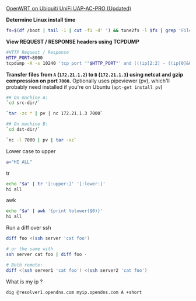 [OpenWRT on Ubiquiti UniFi UAP-AC-PRO (Updated)](./Flashing-Ubiquiti-UniFI-AP-AC-with-OpenWRT.md)

**Determine Linux install time** 
```bash
fs=$(df /boot | tail -1 | cut -f1 -d' ') && tune2fs -l $fs | grep 'Filesystem created'
```

**View REQUEST / RESPONSE headers using TCPDUMP** 
```bash
#HTTP Request / Response
HTTP_PORT=8000
tcpdump -A -s 10240 'tcp port '"$HTTP_PORT"' and (((ip[2:2] - ((ip[0]&0xf)<<2)) - ((tcp[12]&0xf0)>>2)) != 0)' | egrep --line-buffered "^........(GET |HTTP\/|POST |HEAD )|^[A-Za-z0-9-]+: " | sed -r 's/^........(GET |HTTP\/|POST |HEAD )/\n\1/g'
```

**Transfer files from `A` (`172.21.1.2`) to `B` (`172.21.1.3`) using netcat and gzip compression on port `7000`.** 
Optionally uses pipeviewer (pv), which'll probably need installed if you're on Ubuntu (`apt-get install pv`)

```bash
## On machine A: 
`cd src-dir/`

`tar -zc * | pv | nc 172.21.1.3 7000`

## On machine B: 
`cd dst-dir/`

`nc -l 7000 | pv | tar -xz`
```


Lower case to upper

```bash
a="HI ALL"
```

tr
```bash
echo "$a" | tr '[:upper:]' '[:lower:]'
hi all
```
awk
```bash
echo "$a" | awk '{print tolower($0)}'
hi all
```


Run a diff over ssh

```bash
diff foo <(ssh server 'cat foo')

# or the same with
ssh server cat foo | diff foo -

# Both remote: 
diff <(ssh server1 'cat foo') <(ssh server2 'cat foo')
```

What is my ip ?

```bash
dig @resolver1.opendns.com myip.opendns.com A +short
```
